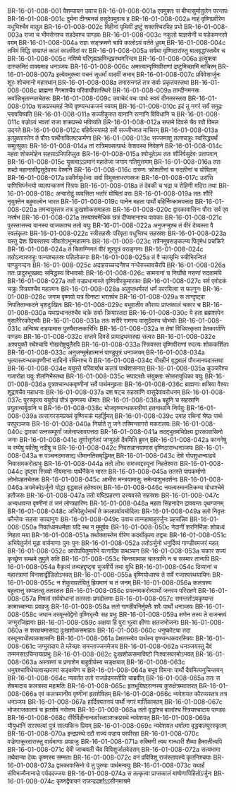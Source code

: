 BR-16-01-008-001	वैशम्पायन उवाच
BR-16-01-008-001a	एवमुक्तः स बीभत्सुर्मातुलेन परन्तपः
BR-16-01-008-001c	दुर्मना दीनमनसं वसुदेवमुवाच ह
BR-16-01-008-002a	नाहं वृष्णिप्रवीरेण मधुभिश्चैव मातुल
BR-16-01-008-002c	विहीनां पृथिवीं द्रष्टुं शक्तश्चिरमिह प्रभो
BR-16-01-008-003a	राजा च भीमसेनश्च सहदेवश्च पाण्डवः
BR-16-01-008-003c	नकुलो याज्ञसेनी च षडेकमनसो वयम्
BR-16-01-008-004a	राज्ञः सङ्क्रमणे चापि कालोऽयं वर्तते ध्रुवम्
BR-16-01-008-004c	तमिमं विद्धि सम्प्राप्तं कालं कालविदां वर
BR-16-01-008-005a	सर्वथा वृष्णिदारांस्तु बालवृद्धांस्तथैव च
BR-16-01-008-005c	नयिष्ये परिगृह्याहमिन्द्रप्रस्थमरिन्दम
BR-16-01-008-006a	इत्युक्त्वा दारुकमिदं वाक्यमाह धनञ्जयः
BR-16-01-008-006c	अमात्यान्वृष्णिवीराणां द्रष्टुमिच्छामि माचिरम्
BR-16-01-008-007a	इत्येवमुक्त्वा वचनं सुधर्मां यादवीं सभाम्
BR-16-01-008-007c	प्रविवेशार्जुनः शूरः शोचमानो महारथान्
BR-16-01-008-008a	तमासनगतं तत्र सर्वाः प्रकृतयस्तथा
BR-16-01-008-008c	ब्राह्मणा नैगमाश्चैव परिवार्योपतस्थिरे
BR-16-01-008-009a	तान्दीनमनसः सर्वान्निभृतान्गतचेतसः
BR-16-01-008-009c	उवाचेदं वचः पार्थः स्वयं दीनतरस्तदा
BR-16-01-008-010a	शक्रप्रस्थमहं नेष्ये वृष्ण्यन्धकजनं स्वयम्
BR-16-01-008-010c	इदं तु नगरं सर्वं समुद्रः प्लावयिष्यति
BR-16-01-008-011a	सज्जीकुरुत यानानि रत्नानि विविधानि च
BR-16-01-008-011c	वज्रोऽयं भवतां राजा शक्रप्रस्थे भविष्यति
BR-16-01-008-012a	सप्तमे दिवसे चैव रवौ विमल उद्गते
BR-16-01-008-012c	बहिर्वत्स्यामहे सर्वे सज्जीभवत माचिरम्
BR-16-01-008-013a	इत्युक्तास्तेन ते पौराः पार्थेनाक्लिष्टकर्मणा
BR-16-01-008-013c	सज्जमाशु ततश्चक्रुः स्वसिद्ध्यर्थं समुत्सुकाः
BR-16-01-008-014a	तां रात्रिमवसत्पार्थः केशवस्य निवेशने
BR-16-01-008-014c	महता शोकमोहेन सहसाऽभिपरिप्लुतः
BR-16-01-008-015a	श्वोभूतेऽथ ततः शौरिर्वसुदेवः प्रतापवान्
BR-16-01-008-015c	युक्त्वाऽऽत्मानं महातेजा जगाम गतिमुत्तमाम्
BR-16-01-008-016a	ततः शब्दो महानासीद्वसुदेवस्य वेश्मनि
BR-16-01-008-016c	दारुणः क्रोशतीनां च रुदतीनां च योषिताम्
BR-16-01-008-017a	प्रकीर्णमूर्धजाः सर्वा विमुक्ताभरणस्रजः
BR-16-01-008-017c	उरांसि पाणिभिर्घ्नन्त्यो व्यलपन्करुणं स्त्रियः
BR-16-01-008-018a	तं देवकी च भद्रा च रोहिणी मदिरा तथा
BR-16-01-008-018c	अन्वारोढुं व्यवसिता भर्तारं योषितां वराः
BR-16-01-008-019a	ततः शौरिं नृयुक्तेन बहुमाल्येन भारत
BR-16-01-008-019c	यानेन महता पार्थो बहिर्निष्क्रामयत्तदा
BR-16-01-008-020a	तमन्वयुस्तत्र तत्र दुःखशोकसमाहताः
BR-16-01-008-020c	द्वारकावासिनः पौराः सर्व एव नरर्षभ
BR-16-01-008-021a	तस्याश्वमेधिकं छत्रं दीप्यमानाश्च पावकाः
BR-16-01-008-021c	पुरस्तात्तस्य यानस्य याजकाश्च ततो ययुः
BR-16-01-008-022a	अनुजग्मुश्च तं वीरं देव्यस्ता वै स्वलंकृताः
BR-16-01-008-022c	स्त्रीसहस्रैः परिवृता वधूभिश्च सहस्रशः
BR-16-01-008-023a	यस्तु देशः प्रियस्तस्य जीवतोऽभून्महात्मनः
BR-16-01-008-023c	तत्रैनमुपसङ्कल्प्य पितृमेधं प्रचक्रिरे
BR-16-01-008-024a	तं चिताग्निगतं वीरं शूरपुत्रं वराङ्गनाः
BR-16-01-008-024c	ततोऽन्वारुरुहुः पत्न्यश्चतस्रः पतिलोकगाः
BR-16-01-008-025a	तं वै चतसृभिः स्त्रीभिरन्वितं पाण्डुनन्दनः
BR-16-01-008-025c	अदाहयच्चन्दनैश्च गन्धैरुच्चावचैरपि
BR-16-01-008-026a	ततः प्रादुरभूच्छब्दः समिद्धस्य विभावसोः
BR-16-01-008-026c	सामगानां च निर्घोषो नराणां रुदतामपि
BR-16-01-008-027a	ततो वज्रप्रधानास्ते वृष्णिवीरकुमारकाः
BR-16-01-008-027c	सर्व एवोदकं चक्रुः स्त्रियश्चैव महात्मनः
BR-16-01-008-028a	अलुप्तधर्मस्तं धर्मं कारयित्वा स फल्गुनः
BR-16-01-008-028c	जगाम वृष्णयो यत्र विनष्टा भरतर्षभ
BR-16-01-008-029a	स तान्दृष्ट्वा निपतितान्कदने भृशदुःखितः
BR-16-01-008-029c	बभूवातीव कौरव्यः प्राप्तकालं चकार च
BR-16-01-008-030a	यथाप्रधानतश्चैव चक्रे सर्वाः क्रियास्तदा
BR-16-01-008-030c	ये हता ब्रह्मशापेन मुसलैरेरकोद्भवैः
BR-16-01-008-031a	ततः शरीरे रामस्य वासुदेवस्य चोभयोः
BR-16-01-008-031c	अन्विष्य दाहयामास पुरुषैराप्तकारिभिः
BR-16-01-008-032a	स तेषां विधिवत्कृत्वा प्रेतकार्याणि पाण्डवः
BR-16-01-008-032c	सप्तमे दिवसे प्रायाद्रथमारुह्य सत्वरः
BR-16-01-008-032e	अश्वयुक्तै रथैश्चापि गोखरोष्ट्रयुतैरपि
BR-16-01-008-033a	स्त्रियस्ता वृष्णिवीराणां रुदत्यः शोककर्शिताः
BR-16-01-008-033c	अनुजग्मुर्महात्मानं पाण्डुपुत्रं धनञ्जयम्
BR-16-01-008-034a	भृत्यास्त्वन्धकवृष्णीनां सादिनो रथिनश्च ये
BR-16-01-008-034c	वीरहीनं वृद्धबालं पौरजानपदास्तथा
BR-16-01-008-034e	ययुस्ते परिवार्याथ कलत्रं पार्थशासनात्
BR-16-01-008-035a	कुञ्जरैश्च गजारोहा ययुः शैलनिभैस्तथा
BR-16-01-008-035c	सपादरक्षैः संयुक्ताः सोत्तरायुधिका ययुः
BR-16-01-008-036a	पुत्राश्चान्धकवृष्णीनां सर्वे पार्थमनुव्रताः
BR-16-01-008-036c	ब्राह्मणाः क्षत्रिया वैश्याः शूद्राश्चैव महाधनाः
BR-16-01-008-037a	दश षट्च सहस्राणि वासुदेवावरोधनम्
BR-16-01-008-037c	पुरस्कृत्य ययुर्वज्रं पौत्रं कृष्णस्य धीमतः
BR-16-01-008-038a	बहूनि च सहस्राणि प्रयुतान्यर्बुदानि च
BR-16-01-008-038c	भोजवृष्ण्यन्धकस्त्रीणां हतनाथानि निर्ययुः
BR-16-01-008-039a	तत्सागरसमप्रख्यं वृष्णिचक्रं महर्द्धिमत्
BR-16-01-008-039c	उवाह रथिनां श्रेष्ठः पार्थः परपुरञ्जयः
BR-16-01-008-040a	निर्याते तु जने तस्मिन्सागरो मकरालयः
BR-16-01-008-040c	द्वारकां रत्नसम्पूर्णां जलेनाप्लावयत्तदा
BR-16-01-008-041a	तदद्भुतमभिप्रेक्ष्य द्वारकावासिनो जनाः
BR-16-01-008-041c	तूर्णात्तूर्णतरं जग्मुरहो दैवमिति ब्रुवन्
BR-16-01-008-042a	काननेषु च रम्येषु पर्वतेषु नदीषु च
BR-16-01-008-042c	निवसन्नानयामास वृष्णिदारान्धनञ्जयः
BR-16-01-008-043a	स पञ्चनदमासाद्य धीमानतिसमृद्धिमत्
BR-16-01-008-043c	देशे गोपशुधान्याढ्ये निवासमकरोत्प्रभुः
BR-16-01-008-044a	ततो लोभः समभवद्दस्यूनां निहतेश्वराः
BR-16-01-008-044c	दृष्ट्वा स्त्रियो नीयमानाः पार्थेनैकेन भारत
BR-16-01-008-045a	ततस्ते पापकर्माणो लोभोपहतचेतसः
BR-16-01-008-045c	आभीरा मन्त्रयामासुः समेत्याशुभदर्शनाः
BR-16-01-008-046a	अयमेकोऽर्जुनो योद्धा वृद्धबालं हतेश्वरम्
BR-16-01-008-046c	नयत्यस्मानतिक्रम्य योधाश्चेमे हतौजसः
BR-16-01-008-047a	ततो यष्टिप्रहरणा दस्यवस्ते सहस्रशः
BR-16-01-008-047c	अभ्यधावन्त वृष्णीनां तं जनं लोप्त्रहारिणः
BR-16-01-008-048a	महता सिंहनादेन द्रावयन्तः पृथग्जनम्
BR-16-01-008-048c	अभिपेतुर्धनार्थं ते कालपर्यायचोदिताः
BR-16-01-008-049a	ततो निवृत्तः कौन्तेयः सहसा सपदानुगः
BR-16-01-008-049c	उवाच तान्महाबाहुरर्जुनः प्रहसन्निव
BR-16-01-008-050a	निवर्तध्वमधर्मज्ञा यदि स्थ न मुमूर्षवः
BR-16-01-008-050c	नेदानीं शरनिर्भिन्नाः शोचध्वं निहता मया
BR-16-01-008-051a	तथोक्तास्तेन वीरेण कदर्थीकृत्य तद्वचः
BR-16-01-008-051c	अभिपेतुर्जनं मूढा वार्यमाणाः पुनः पुनः
BR-16-01-008-052a	ततोऽर्जुनो धनुर्दिव्यं गाण्डीवमजरं महत्
BR-16-01-008-052c	आरोपयितुमारेभे यत्नादिव कथञ्चन
BR-16-01-008-053a	चकार सज्यं कृच्छ्रेण सम्भ्रमे तुमुले सति
BR-16-01-008-053c	चिन्तयामास चास्त्राणि न च सस्मार तान्यपि
BR-16-01-008-054a	वैकृत्यं तन्महद्दृष्ट्वा भुजवीर्ये तथा युधि
BR-16-01-008-054c	दिव्यानां च महास्त्राणां विनाशाद्व्रीडितोऽभवत्
BR-16-01-008-055a	वृष्णियोधाश्च ते सर्वे गजाश्वरथयायिनः
BR-16-01-008-055c	न शेकुरावर्तयितुं ह्रियमाणं च तं जनम्
BR-16-01-008-056a	कलत्रस्य बहुत्वात्तु सम्पतत्सु ततस्ततः
BR-16-01-008-056c	प्रयत्नमकरोत्पार्थो जनस्य परिरक्षणे
BR-16-01-008-057a	मिषतां सर्वयोधानां ततस्ताः प्रमदोत्तमाः
BR-16-01-008-057c	समन्ततोऽवकृष्यन्त कामाच्चान्याः प्रवव्रजुः
BR-16-01-008-058a	ततो गाण्डीवनिर्मुक्तैः शरैः पार्थो धनञ्जयः
BR-16-01-008-058c	जघान दस्यून्सोद्वेगो वृष्णिभृत्यैः सह प्रभुः
BR-16-01-008-059a	क्षणेन तस्य ते राजन्क्षयं जग्मुरजिह्मगाः
BR-16-01-008-059c	अक्षया हि पुरा भूत्वा क्षीणाः क्षतजभोजनाः
BR-16-01-008-060a	स शरक्षयमासाद्य दुःखशोकसमाहतः
BR-16-01-008-060c	धनुष्कोट्या तदा दस्यूनवधीत्पाकशासनिः
BR-16-01-008-061a	प्रेक्षतस्त्वेव पार्थस्य वृष्ण्यन्धकवरस्त्रियः
BR-16-01-008-061c	जग्मुरादाय ते म्लेच्छाः समन्ताज्जनमेजय
BR-16-01-008-062a	धनञ्जयस्तु दैवं तन्मनसाऽचिन्तयत्प्रभुः
BR-16-01-008-062c	दुःखशोकसमाविष्टो निःश्वासपरमोऽभवत्
BR-16-01-008-063a	अस्त्राणां च प्रणाशेन बाहुवीर्यस्य सङ्क्षयात्
BR-16-01-008-063c	धनुषश्चाविधेयत्वाच्छराणां सङ्क्षयेण च
BR-16-01-008-064a	बभूव विमनाः पार्थो दैवमित्यनुचिन्तयन्
BR-16-01-008-064c	न्यवर्तत ततो राजन्नेदमस्तीति चाब्रवीत्
BR-16-01-008-065a	ततः स शेषमादाय कलत्रस्य महामतिः
BR-16-01-008-065c	हृतभूयिष्ठरत्नस्य कुरुक्षेत्रमवातरत्
BR-16-01-008-066a	एवं कलत्रमानीय वृष्णीनां हृतशेषितम्
BR-16-01-008-066c	न्यवेशयत कौरव्यस्तत्र तत्र धनञ्जयः
BR-16-01-008-067a	हार्दिक्यतनयं पार्थो नगरं मार्तिकावतम्
BR-16-01-008-067c	भोजराजकलत्रं च हृतशेषं नरोत्तमः
BR-16-01-008-068a	ततो वृद्धांश्च बालांश्च स्त्रियश्चादाय पाण्डवः
BR-16-01-008-068c	वीरैर्विहीनान्सर्वांस्ताञ्शक्रप्रस्थे न्यवेशयत्
BR-16-01-008-069a	यौयुधानिं सरस्वत्यां पुत्रं सात्यकिनः प्रियम्
BR-16-01-008-069c	न्यवेशयत धर्मात्मा वृद्धबालपुरस्कृतम्
BR-16-01-008-070a	इन्द्रप्रस्थे ददौ राज्यं वज्राय परवीरहा
BR-16-01-008-070c	वज्रेणाक्रूरदारास्तु वार्यमाणाः प्रवव्रजुः
BR-16-01-008-071a	रुक्मिणी त्वथ गान्धारी शैब्या हैमवतीत्यपि
BR-16-01-008-071c	देवी जाम्बवती चैव विविशुर्जातवेदसम्
BR-16-01-008-072a	सत्यभामा तथैवान्या देव्यः कृष्णस्य सम्मताः
BR-16-01-008-072c	वनं प्रविविशू राजंस्तापस्ये कृतनिश्चयाः
BR-16-01-008-073a	द्वारकावासिनो ये तु पुरुषाः पार्थमन्वयुः
BR-16-01-008-073c	यथार्हं संविभज्यैनान्वज्रे पर्यददज्जयः
BR-16-01-008-074a	स तत्कृत्वा प्राप्तकालं बाष्पेणापिहितोऽर्जुनः
BR-16-01-008-074c	कृष्णद्वैपायनं राजन्ददर्शाऽऽसीनमाश्रमे
